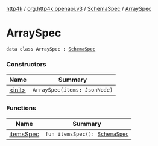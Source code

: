 [http4k](../../../index.md) / [org.http4k.openapi.v3](../../index.md) / [SchemaSpec](../index.md) / [ArraySpec](./index.md)

# ArraySpec

`data class ArraySpec : `[`SchemaSpec`](../index.md)

### Constructors

| Name | Summary |
|---|---|
| [&lt;init&gt;](-init-.md) | `ArraySpec(items: JsonNode)` |

### Functions

| Name | Summary |
|---|---|
| [itemsSpec](items-spec.md) | `fun itemsSpec(): `[`SchemaSpec`](../index.md) |
